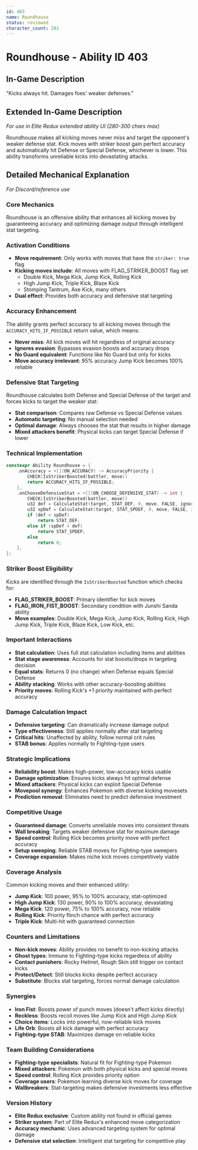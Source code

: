 ```yaml
---
id: 403
name: Roundhouse
status: reviewed
character_count: 281
---
```


# Roundhouse - Ability ID 403

## In-Game Description
"Kicks always hit. Damages foes' weaker defenses."

## Extended In-Game Description
*For use in Elite Redux extended ability UI (280-300 chars max)*

Roundhouse makes all kicking moves never miss and target the opponent's weaker defense stat. Kick moves with striker boost gain perfect accuracy and automatically hit Defense or Special Defense, whichever is lower. This ability transforms unreliable kicks into devastating attacks.

## Detailed Mechanical Explanation
*For Discord/reference use*

### Core Mechanics
Roundhouse is an offensive ability that enhances all kicking moves by guaranteeing accuracy and optimizing damage output through intelligent stat targeting.

### Activation Conditions
- **Move requirement**: Only works with moves that have the `striker: true` flag
- **Kicking moves include**: All moves with FLAG_STRIKER_BOOST flag set
  - Double Kick, Mega Kick, Jump Kick, Rolling Kick
  - High Jump Kick, Triple Kick, Blaze Kick
  - Stomping Tantrum, Axe Kick, many others
- **Dual effect**: Provides both accuracy and defensive stat targeting

### Accuracy Enhancement
The ability grants perfect accuracy to all kicking moves through the `ACCURACY_HITS_IF_POSSIBLE` return value, which means:
- **Never miss**: All kick moves will hit regardless of original accuracy
- **Ignores evasion**: Bypasses evasion boosts and accuracy drops
- **No Guard equivalent**: Functions like No Guard but only for kicks
- **Move accuracy irrelevant**: 95% accuracy Jump Kick becomes 100% reliable

### Defensive Stat Targeting
Roundhouse calculates both Defense and Special Defense of the target and forces kicks to target the weaker stat:
- **Stat comparison**: Compares raw Defense vs Special Defense values
- **Automatic targeting**: No manual selection needed
- **Optimal damage**: Always chooses the stat that results in higher damage
- **Mixed attackers benefit**: Physical kicks can target Special Defense if lower

### Technical Implementation
```c
constexpr Ability Roundhouse = {
    .onAccuracy = +[](ON_ACCURACY) -> AccuracyPriority {
        CHECK(IsStrikerBoosted(battler, move))
        return ACCURACY_HITS_IF_POSSIBLE;
    },
    .onChooseDefensiveStat = +[](ON_CHOOSE_DEFENSIVE_STAT) -> int {
        CHECK(IsStrikerBoosted(battler, move))
        u32 def = CalculateStat(target, STAT_DEF, 0, move, FALSE, ignoreDefensiveStatBoosts, battlerUnaware, FALSE);
        u32 spDef = CalculateStat(target, STAT_SPDEF, 0, move, FALSE, ignoreDefensiveStatBoosts, battlerUnaware, FALSE);
        if (def < spDef)
            return STAT_DEF;
        else if (spDef < def)
            return STAT_SPDEF;
        else
            return 0;
    },
};
```

### Striker Boost Eligibility
Kicks are identified through the `IsStrikerBoosted` function which checks for:
- **FLAG_STRIKER_BOOST**: Primary identifier for kick moves
- **FLAG_IRON_FIST_BOOST**: Secondary condition with Junshi Sanda ability
- **Move examples**: Double Kick, Mega Kick, Jump Kick, Rolling Kick, High Jump Kick, Triple Kick, Blaze Kick, Low Kick, etc.

### Important Interactions
- **Stat calculation**: Uses full stat calculation including items and abilities
- **Stat stage awareness**: Accounts for stat boosts/drops in targeting decision
- **Equal stats**: Returns 0 (no change) when Defense equals Special Defense
- **Ability stacking**: Works with other accuracy-boosting abilities
- **Priority moves**: Rolling Kick's +1 priority maintained with perfect accuracy

### Damage Calculation Impact
- **Defensive targeting**: Can dramatically increase damage output
- **Type effectiveness**: Still applies normally after stat targeting
- **Critical hits**: Unaffected by ability, follow normal crit rules
- **STAB bonus**: Applies normally to Fighting-type users

### Strategic Implications
- **Reliability boost**: Makes high-power, low-accuracy kicks usable
- **Damage optimization**: Ensures kicks always hit optimal defense
- **Mixed attackers**: Physical kicks can exploit Special Defense
- **Movepool synergy**: Enhances Pokemon with diverse kicking movesets
- **Prediction removal**: Eliminates need to predict defensive investment

### Competitive Usage
- **Guaranteed damage**: Converts unreliable moves into consistent threats
- **Wall breaking**: Targets weaker defensive stat for maximum damage
- **Speed control**: Rolling Kick becomes priority move with perfect accuracy
- **Setup sweeping**: Reliable STAB moves for Fighting-type sweepers
- **Coverage expansion**: Makes niche kick moves competitively viable

### Coverage Analysis
Common kicking moves and their enhanced utility:
- **Jump Kick**: 100 power, 95% to 100% accuracy, stat-optimized
- **High Jump Kick**: 130 power, 90% to 100% accuracy, devastating
- **Mega Kick**: 120 power, 75% to 100% accuracy, now reliable
- **Rolling Kick**: Priority flinch chance with perfect accuracy
- **Triple Kick**: Multi-hit with guaranteed connection

### Counters and Limitations
- **Non-kick moves**: Ability provides no benefit to non-kicking attacks
- **Ghost types**: Immune to Fighting-type kicks regardless of ability
- **Contact punishers**: Rocky Helmet, Rough Skin still trigger on contact kicks
- **Protect/Detect**: Still blocks kicks despite perfect accuracy
- **Substitute**: Blocks stat targeting, forces normal damage calculation

### Synergies
- **Iron Fist**: Boosts power of punch moves (doesn't affect kicks directly)
- **Reckless**: Boosts recoil moves like Jump Kick and High Jump Kick
- **Choice items**: Locks into powerful, now-reliable kick moves
- **Life Orb**: Boosts all kick damage with perfect accuracy
- **Fighting-type STAB**: Maximizes damage on reliable kicks

### Team Building Considerations
- **Fighting-type specialists**: Natural fit for Fighting-type Pokemon
- **Mixed attackers**: Pokemon with both physical kicks and special moves
- **Speed control**: Rolling Kick provides priority option
- **Coverage users**: Pokemon learning diverse kick moves for coverage
- **Wallbreakers**: Stat-targeting makes defensive investments less effective

### Version History
- **Elite Redux exclusive**: Custom ability not found in official games
- **Striker system**: Part of Elite Redux's enhanced move categorization
- **Accuracy mechanic**: Uses advanced targeting system for optimal damage
- **Defensive stat selection**: Intelligent stat targeting for competitive play